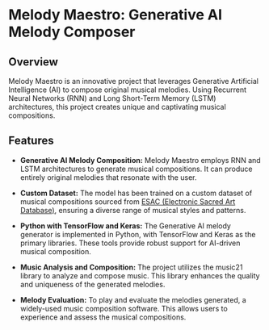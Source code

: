 # Melody Maestro: Generative AI Melody Composer

## Overview

Melody Maestro is an innovative project that leverages Generative Artificial Intelligence (AI) to compose original musical melodies. Using Recurrent Neural Networks (RNN) and Long Short-Term Memory (LSTM) architectures, this project creates unique and captivating musical compositions.

## Features

- **Generative AI Melody Composition:** Melody Maestro employs RNN and LSTM architectures to generate musical compositions. It can produce entirely original melodies that resonate with the user.

- **Custom Dataset:** The model has been trained on a custom dataset of musical compositions sourced from [ESAC (Electronic Sacred Art Database)](http://www.esac-data.org), ensuring a diverse range of musical styles and patterns.

- **Python with TensorFlow and Keras:** The Generative AI melody generator is implemented in Python, with TensorFlow and Keras as the primary libraries. These tools provide robust support for AI-driven musical composition.

- **Music Analysis and Composition:** The project utilizes the music21 library to analyze and compose music. This library enhances the quality and uniqueness of the generated melodies.

- **Melody Evaluation:** To play and evaluate the melodies generated, a widely-used music composition software. This allows users to experience and assess the musical compositions.
